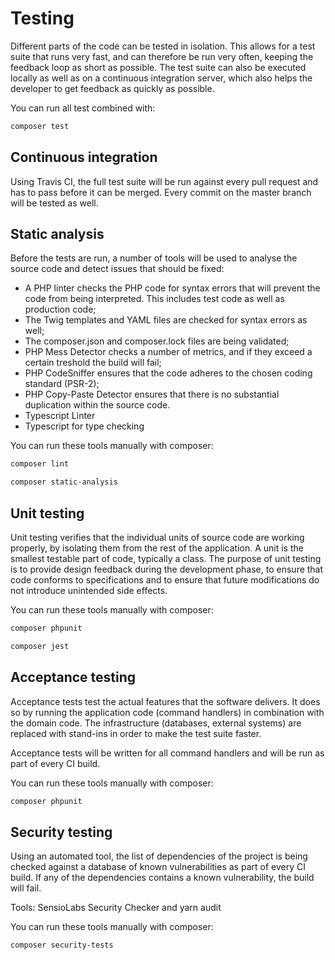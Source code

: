 # Testing

Different parts of the code can be tested in isolation. This allows for a test suite that runs very fast, and can
therefore be run very often, keeping the feedback loop as short as possible. The test suite can also be executed locally
as well as on a continuous integration server, which also helps the developer to get feedback as quickly as possible.

You can run all test combined with:

```bash
composer test
``` 

## Continuous integration

Using Travis CI, the full test suite will be run against every pull request and has to pass before it can be merged.
Every commit on the master branch will be tested as well.

## Static analysis

Before the tests are run, a number of tools will be used to analyse the source code and detect issues that should be
fixed:

 - A PHP linter checks the PHP code for syntax errors that will prevent the code from being interpreted. This includes
test code as well as production code;
 - The Twig templates and YAML files are checked for syntax errors as well;
 - The composer.json and composer.lock files are being validated;
 - PHP Mess Detector checks a number of metrics, and if they exceed a certain treshold the build will fail;
 - PHP CodeSniffer ensures that the code adheres to the chosen coding standard (PSR-2);
 - PHP Copy-Paste Detector ensures that there is no substantial duplication within the source code.
 - Typescript Linter
 - Typescript for type checking

You can run these tools manually with composer:

```bash
composer lint

composer static-analysis
``` 

## Unit testing

Unit testing verifies that the individual units of source code are working properly, by isolating them from the rest of
the application. A unit is the smallest testable part of code, typically a class. The purpose of unit testing is to
provide design feedback during the development phase, to ensure that code conforms to specifications and to ensure that
future modifications do not introduce unintended side effects.

You can run these tools manually with composer:

```bash
composer phpunit

composer jest
``` 

## Acceptance testing

Acceptance tests test the actual features that the software delivers. It does so by running the application code
(command handlers) in combination with the domain code. The infrastructure (databases, external systems) are replaced
with stand-ins in order to make the test suite faster.

Acceptance tests will be written for all command handlers and will be run as part of every CI build.

You can run these tools manually with composer:

```bash
composer phpunit
``` 

## Security testing

Using an automated tool, the list of dependencies of the project is being checked against a database of known
vulnerabilities as part of every CI build. If any of the dependencies contains a known vulnerability, the build will
fail.

Tools: SensioLabs Security Checker and yarn audit

You can run these tools manually with composer:

```bash
composer security-tests
``` 
